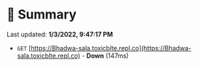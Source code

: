 # 📖 Summary
Last updated: **1/3/2022, 9:47:17 PM**

- `GET` [https://Bhadwa-sala.toxicblte.repl.co](https://Bhadwa-sala.toxicblte.repl.co) - **Down** (147ms)
